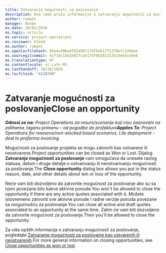 ```yaml
---
title: Zatvaranje mogućnosti za poslovanje
description: Ova tema pruža informacije o zatvaranju mogućnosti za poslovanje projekta.
author: rumant
manager: Annbe
ms.date: 10/01/2020
ms.topic: article
ms.service: project-operations
ms.reviewer: kfend
ms.author: rumant
ms.openlocfilehash: 59a4cd96a4fd24987179f0ab17f1379efc22bbbe
ms.sourcegitcommit: 4cf1dc1561b92fca4175f0b3813133c5e63ce8e6
ms.translationtype: HT
ms.contentlocale: sr-Latn-RS
ms.lasthandoff: 10/28/2020
ms.locfileid: "4128749"
---
```

# <a name="close-an-opportunity"></a><span data-ttu-id="8ef5d-103">Zatvaranje mogućnosti za poslovanje</span><span class="sxs-lookup"><span data-stu-id="8ef5d-103">Close an opportunity</span></span>

<span data-ttu-id="8ef5d-104">_**Odnosi se na:** Project Operations za resurs/scenarije koji nisu zasnovani na zalihama, laganu primenu – od pogodbe do profakture_</span><span class="sxs-lookup"><span data-stu-id="8ef5d-104">_**Applies To:** Project Operations for resource/non-stocked based scenarios, Lite deployment - deal to proforma invoicing_</span></span>

<span data-ttu-id="8ef5d-105">Mogućnosti za poslovanje projekta se mogu zatvoriti kao ostvarene ili neostvarene.</span><span class="sxs-lookup"><span data-stu-id="8ef5d-105">Project opportunities can be closed as Won or Lost.</span></span> <span data-ttu-id="8ef5d-106">Dijalog **Zatvaranje mogućnosti za poslovanje** vam omogućava da unesete razlog statusa, datum i druge detalje o ostvarivanju ili neostvarivanju mogućnosti za poslovanje.</span><span class="sxs-lookup"><span data-stu-id="8ef5d-106">The **Close opportunity** dialog box allows you put in the status reason, date, and other details about win or loss of the opportunity.</span></span>

<span data-ttu-id="8ef5d-107">Neće vam biti dozvoljeno da zatvorite mogućnost za poslovanje ako su sa njom povezane bilo kakve aktivne ponude.</span><span class="sxs-lookup"><span data-stu-id="8ef5d-107">You won't be allowed to close the opportunity if there are any active quotes associated with it.</span></span> <span data-ttu-id="8ef5d-108">Možete istovremeno zatvoriti sve aktivne ponude i radne verzije ponuda povezane sa mogućnošću za poslovanje.</span><span class="sxs-lookup"><span data-stu-id="8ef5d-108">You can close all active and draft quotes associated to an opportunity at the same time.</span></span> <span data-ttu-id="8ef5d-109">Zatim će vam biti dozvoljeno da zatvorite mogućnost za poslovanje.</span><span class="sxs-lookup"><span data-stu-id="8ef5d-109">Then you'll be allowed to close the opportunity.</span></span>

<span data-ttu-id="8ef5d-110">Za više opštih informacija o zatvaranju mogućnosti za poslovanje, pogledajte [Zatvaranje mogućnosti za poslovanje kao ostvarenih ili neostvarenih](https://docs.microsoft.com/dynamics365/sales-enterprise/close-opportunity-won-lost-sales).</span><span class="sxs-lookup"><span data-stu-id="8ef5d-110">For more general information on closing opportunities, see [Close opportunities as won or lost](https://docs.microsoft.com/dynamics365/sales-enterprise/close-opportunity-won-lost-sales).</span></span>
